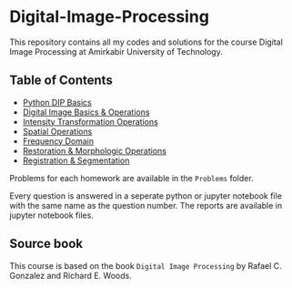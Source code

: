 # Digital-Image-Processing
This repository contains all my codes and solutions for the course Digital Image Processing at Amirkabir University of Technology.

## Table of Contents
- [Python DIP Basics](./HW0%20-%20Python%20DIP%20Basics/)
- [Digital Image Basics & Operations](./HW1%20-%20Digital%20Image%20Basics%20%26%20Operations/)
- [Intensity Transformation Operations](./HW2%20-%20Intensity%20Transformation%20Operations/)
- [Spatial Operations](./HW3%20-%20Spatial%20Operations/)
- [Frequency Domain](./HW4%20-%20Frequency%20Domain/)
- [Restoration & Morphologic Operations](./HW5%20-%20Restoration%20%26%20Morphologic%20Operations/)
- [Registration & Segmentation](./HW6%20-%20Registration%20%26%20Segmentation/)

Problems for each homework are available in the `Problems` folder.

Every question is answered in a seperate python or jupyter notebook file with the same name as the question number. The reports are available in jupyter notebook files.

## Source book
This course is based on the book `Digital Image Processing` by Rafael C. Gonzalez and Richard E. Woods.